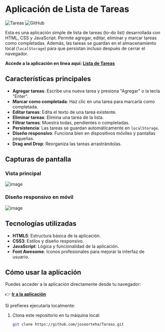 # Aplicación de Lista de Tareas

![Tareas](https://img.shields.io/badge/Status-Completed-brightgreen) ![GitHub](https://img.shields.io/github/license/joseorteha/Tareas)

Esta es una aplicación simple de lista de tareas (to-do list) desarrollada con HTML, CSS y JavaScript. Permite agregar, editar, eliminar y marcar tareas como completadas. Además, las tareas se guardan en el almacenamiento local (`localStorage`) para que persistan incluso después de cerrar el navegador.

**Accede a la aplicación en línea aquí: [Lista de Tareas](https://listaa-tareass.netlify.app/)**

## Características principales

- **Agregar tareas**: Escribe una nueva tarea y presiona "Agregar" o la tecla "Enter".
- **Marcar como completada**: Haz clic en una tarea para marcarla como completada.
- **Editar tareas**: Edita el texto de una tarea existente.
- **Eliminar tareas**: Elimina una tarea de la lista.
- **Filtrar tareas**: Muestra todas, pendientes o completadas.
- **Persistencia**: Las tareas se guardan automáticamente en `localStorage`.
- **Diseño responsivo**: Funciona bien en dispositivos móviles y pantallas pequeñas.
- **Drag and Drop**: Reorganiza las tareas arrastrándolas.

## Capturas de pantalla

### Vista principal

![image](https://github.com/user-attachments/assets/dc15c8af-25ed-449a-83d8-fc5c0b15edbf)


### Diseño responsivo en móvil

![image](https://github.com/user-attachments/assets/a0cfd111-5432-4100-8c78-f1893395fe39)


## Tecnologías utilizadas

- **HTML5**: Estructura básica de la aplicación.
- **CSS3**: Estilos y diseño responsivo.
- **JavaScript**: Lógica y funcionalidad de la aplicación.
- **Font Awesome**: Iconos profesionales para mejorar la interfaz de usuario.

## Cómo usar la aplicación

Puedes acceder a la aplicación directamente desde tu navegador:

👉 **[Ir a la aplicación](https://listaa-tareass.netlify.app/)**

Si prefieres ejecutarla localmente:

1. Clona este repositorio en tu máquina local:
   ```bash
   git clone https://github.com/joseorteha/Tareas.git
